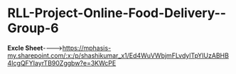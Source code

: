 # RLL-Project-Online-Food-Delivery--Group-6


**Excle Sheet**---->https://mphasis-my.sharepoint.com/:x:/p/shashikumar_x1/Ed4WuVWbjmFLvdylTpYIUzABHB4IcgQFYIayrTB90Zggbw?e=3KWcPE
